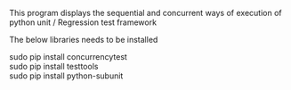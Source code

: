 
This program displays the sequential and concurrent ways of execution of python unit / Regression test framework

The below libraries needs to be installed 

sudo pip install concurrencytest<br>
sudo pip install testtools <br>
sudo pip install python-subunit

